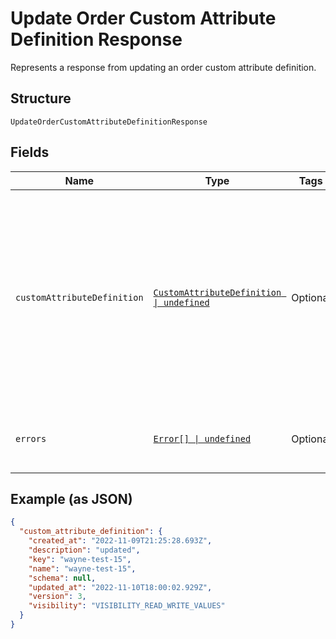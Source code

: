 
# Update Order Custom Attribute Definition Response

Represents a response from updating an order custom attribute definition.

## Structure

`UpdateOrderCustomAttributeDefinitionResponse`

## Fields

| Name | Type | Tags | Description |
|  --- | --- | --- | --- |
| `customAttributeDefinition` | [`CustomAttributeDefinition \| undefined`](../../doc/models/custom-attribute-definition.md) | Optional | Represents a definition for custom attribute values. A custom attribute definition<br>specifies the key, visibility, schema, and other properties for a custom attribute. |
| `errors` | [`Error[] \| undefined`](../../doc/models/error.md) | Optional | Any errors that occurred during the request. |

## Example (as JSON)

```json
{
  "custom_attribute_definition": {
    "created_at": "2022-11-09T21:25:28.693Z",
    "description": "updated",
    "key": "wayne-test-15",
    "name": "wayne-test-15",
    "schema": null,
    "updated_at": "2022-11-10T18:00:02.929Z",
    "version": 3,
    "visibility": "VISIBILITY_READ_WRITE_VALUES"
  }
}
```

